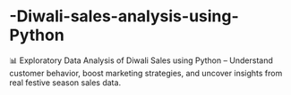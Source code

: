 # -Diwali-sales-analysis-using-Python
📊 Exploratory Data Analysis of Diwali Sales using Python – Understand customer behavior, boost marketing strategies, and uncover insights from real festive season sales data.
